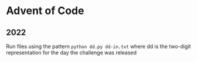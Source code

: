 # Advent of Code

## 2022
Run files using the pattern
`python dd.py dd-in.txt`
where dd is the two-digit representation for the day the challenge was released
